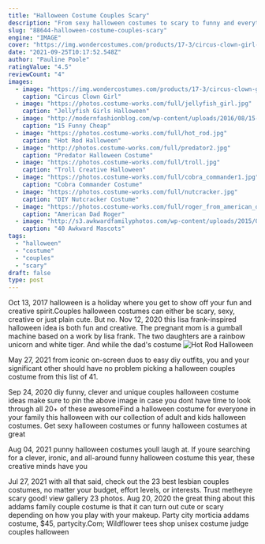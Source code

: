 ```yaml
---
title: "Halloween Costume Couples Scary"
description: "From sexy halloween costumes to scary to funny and everything in between, we can help you get into character with tons of halloween costumes for women! the wonder woman trend is still going"
slug: "88644-halloween-costume-couples-scary"
engine: "IMAGE"
cover: "https://img.wondercostumes.com/products/17-3/circus-clown-girl-costume.jpg"
date: "2021-09-25T10:17:52.548Z"
author: "Pauline Poole"
ratingValue: "4.5"
reviewCount: "4"
images:
  - image: "https://img.wondercostumes.com/products/17-3/circus-clown-girl-costume.jpg"
    caption: "Circus Clown Girl"
  - image: "https://photos.costume-works.com/full/jellyfish_girl.jpg"
    caption: "Jellyfish Girls Halloween"
  - image: "http://modernfashionblog.com/wp-content/uploads/2016/08/15-Funny-Cheap-Easy-Homemade-Halloween-Costumes-2016-13.jpg"
    caption: "15 Funny Cheap"
  - image: "https://photos.costume-works.com/full/hot_rod.jpg"
    caption: "Hot Rod Halloween"
  - image: "http://photos.costume-works.com/full/predator2.jpg"
    caption: "Predator Halloween Costume"
  - image: "https://photos.costume-works.com/full/troll.jpg"
    caption: "Troll Creative Halloween"
  - image: "https://photos.costume-works.com/full/cobra_commander1.jpg"
    caption: "Cobra Commander Costume"
  - image: "https://photos.costume-works.com/full/nutcracker.jpg"
    caption: "DIY Nutcracker Costume"
  - image: "https://photos.costume-works.com/full/roger_from_american_dad3.jpg"
    caption: "American Dad Roger"
  - image: "http://s3.awkwardfamilyphotos.com/wp-content/uploads/2015/01/22205000/3078564509.jpg"
    caption: "40 Awkward Mascots"
tags:
  - "halloween"
  - "costume"
  - "couples"
  - "scary"
draft: false
type: post
---
```


Oct 13, 2017 halloween is a holiday where you get to show off your fun and creative spirit.Couples halloween costumes can either be scary, sexy, creative or just plain cute. But no. Nov 12, 2020 this lisa frank-inspired halloween idea is both fun and creative. The pregnant mom is a gumball machine based on a work by lisa frank. The two daughters are a rainbow unicorn and white tiger. And while the dad's costume
![Hot Rod Halloween](https://photos.costume-works.com/full/hot_rod.jpg "Hot Rod Halloween")

May 27, 2021 from iconic on-screen duos to easy diy outfits, you and your significant other should have no problem picking a halloween couples costume from this list of 41.
<!--inArticleAds-->

<!--galleryOne-->

Sep 24, 2020 diy funny, clever and unique couples halloween costume ideas make sure to pin the above image in case you dont have time to look through all 20+ of these awesomeFind a halloween costume for everyone in your family this halloween with our collection of adult and kids halloween costumes. Get sexy halloween costumes or funny halloween costumes at great
<!--inArticleAds-->

<!--galleryTwo-->

Aug 04, 2021 punny halloween costumes youll laugh at. If youre searching for a clever, ironic, and all-around funny halloween costume this year, these creative minds have you
<!--galleryThree-->

Jul 27, 2021 with all that said, check out the 23 best lesbian couples costumes, no matter your budget, effort levels, or interests. Trust metheyre scary good! view gallery 23 photos. Aug 20, 2020 the great thing about this addams family couple costume is that it can turn out cute or scary depending on how you play with your makeup. Party city morticia addams costume, $45, partycity.Com;  Wildflower tees shop unisex costume judge couples halloween